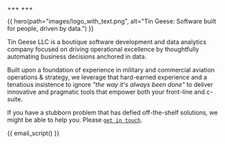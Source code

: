 +++
+++

{{ hero(path="images/logo_with_text.png", alt="Tin Geese: Software built for people, driven by data.") }}

Tin Geese LLC is a boutique software development and data analytics company focused on driving operational excellence
by thoughtfully automating business decisions anchored in data.

Built upon a foundation of experience in military and commercial aviation operations & strategy,
we leverage that hard-earned experience and a tenatious insistence to ignore *"the way it's always been done"* to deliver
innovative and pragmatic tools that empower both your front-line and c-suite.

If you have a stubborn problem that has defied off-the-shelf solutions, we might be able to help you.
Please [`get in touch`](mailto:hello@tingeese.dev).



{{ email_script() }}
